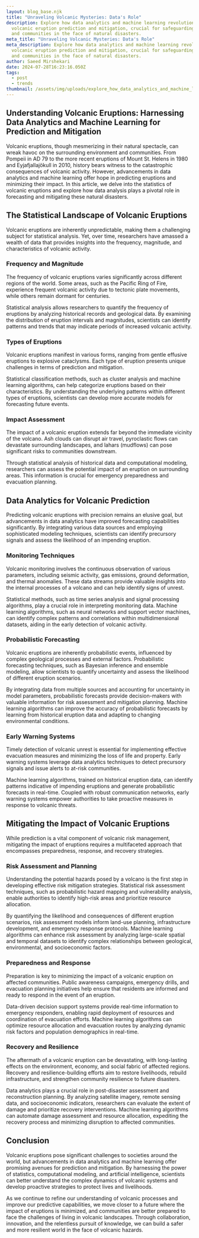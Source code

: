 ```yaml
---
layout: blog_base.njk
title: "Unraveling Volcanic Mysteries: Data's Role"
description: Explore how data analytics and machine learning revolutionize
  volcanic eruption prediction and mitigation, crucial for safeguarding lives
  and communities in the face of natural disasters.
meta_title: "Unraveling Volcanic Mysteries: Data's Role"
meta_description: Explore how data analytics and machine learning revolutionize
  volcanic eruption prediction and mitigation, crucial for safeguarding lives
  and communities in the face of natural disasters.
author: Saeed Mirshekari
date: 2024-07-28T16:23:16.050Z
tags:
  - post
  - trends
thumbnail: /assets/img/uploads/explore_how_data_analytics_and_machine_learning_revolutionize_volcanic_eruption_prediction_and_mitig_3649505949.png
---
```

## Understanding Volcanic Eruptions: Harnessing Data Analytics and Machine Learning for Prediction and Mitigation

Volcanic eruptions, though mesmerizing in their natural spectacle, can wreak havoc on the surrounding environment and communities. From Pompeii in AD 79 to the more recent eruptions of Mount St. Helens in 1980 and Eyjafjallajökull in 2010, history bears witness to the catastrophic consequences of volcanic activity. However, advancements in data analytics and machine learning offer hope in predicting eruptions and minimizing their impact. In this article, we delve into the statistics of volcanic eruptions and explore how data analysis plays a pivotal role in forecasting and mitigating these natural disasters.

## The Statistical Landscape of Volcanic Eruptions

Volcanic eruptions are inherently unpredictable, making them a challenging subject for statistical analysis. Yet, over time, researchers have amassed a wealth of data that provides insights into the frequency, magnitude, and characteristics of volcanic activity.

### Frequency and Magnitude

The frequency of volcanic eruptions varies significantly across different regions of the world. Some areas, such as the Pacific Ring of Fire, experience frequent volcanic activity due to tectonic plate movements, while others remain dormant for centuries.

Statistical analysis allows researchers to quantify the frequency of eruptions by analyzing historical records and geological data. By examining the distribution of eruption intervals and magnitudes, scientists can identify patterns and trends that may indicate periods of increased volcanic activity.

### Types of Eruptions

Volcanic eruptions manifest in various forms, ranging from gentle effusive eruptions to explosive cataclysms. Each type of eruption presents unique challenges in terms of prediction and mitigation.

Statistical classification methods, such as cluster analysis and machine learning algorithms, can help categorize eruptions based on their characteristics. By understanding the underlying patterns within different types of eruptions, scientists can develop more accurate models for forecasting future events.

### Impact Assessment

The impact of a volcanic eruption extends far beyond the immediate vicinity of the volcano. Ash clouds can disrupt air travel, pyroclastic flows can devastate surrounding landscapes, and lahars (mudflows) can pose significant risks to communities downstream.

Through statistical analysis of historical data and computational modeling, researchers can assess the potential impact of an eruption on surrounding areas. This information is crucial for emergency preparedness and evacuation planning.

## Data Analytics for Volcanic Prediction

Predicting volcanic eruptions with precision remains an elusive goal, but advancements in data analytics have improved forecasting capabilities significantly. By integrating various data sources and employing sophisticated modeling techniques, scientists can identify precursory signals and assess the likelihood of an impending eruption.

### Monitoring Techniques

Volcanic monitoring involves the continuous observation of various parameters, including seismic activity, gas emissions, ground deformation, and thermal anomalies. These data streams provide valuable insights into the internal processes of a volcano and can help identify signs of unrest.

Statistical methods, such as time series analysis and signal processing algorithms, play a crucial role in interpreting monitoring data. Machine learning algorithms, such as neural networks and support vector machines, can identify complex patterns and correlations within multidimensional datasets, aiding in the early detection of volcanic activity.

### Probabilistic Forecasting

Volcanic eruptions are inherently probabilistic events, influenced by complex geological processes and external factors. Probabilistic forecasting techniques, such as Bayesian inference and ensemble modeling, allow scientists to quantify uncertainty and assess the likelihood of different eruption scenarios.

By integrating data from multiple sources and accounting for uncertainty in model parameters, probabilistic forecasts provide decision-makers with valuable information for risk assessment and mitigation planning. Machine learning algorithms can improve the accuracy of probabilistic forecasts by learning from historical eruption data and adapting to changing environmental conditions.

### Early Warning Systems

Timely detection of volcanic unrest is essential for implementing effective evacuation measures and minimizing the loss of life and property. Early warning systems leverage data analytics techniques to detect precursory signals and issue alerts to at-risk communities.

Machine learning algorithms, trained on historical eruption data, can identify patterns indicative of impending eruptions and generate probabilistic forecasts in real-time. Coupled with robust communication networks, early warning systems empower authorities to take proactive measures in response to volcanic threats.

## Mitigating the Impact of Volcanic Eruptions

While prediction is a vital component of volcanic risk management, mitigating the impact of eruptions requires a multifaceted approach that encompasses preparedness, response, and recovery strategies.

### Risk Assessment and Planning

Understanding the potential hazards posed by a volcano is the first step in developing effective risk mitigation strategies. Statistical risk assessment techniques, such as probabilistic hazard mapping and vulnerability analysis, enable authorities to identify high-risk areas and prioritize resource allocation.

By quantifying the likelihood and consequences of different eruption scenarios, risk assessment models inform land-use planning, infrastructure development, and emergency response protocols. Machine learning algorithms can enhance risk assessment by analyzing large-scale spatial and temporal datasets to identify complex relationships between geological, environmental, and socioeconomic factors.

### Preparedness and Response

Preparation is key to minimizing the impact of a volcanic eruption on affected communities. Public awareness campaigns, emergency drills, and evacuation planning initiatives help ensure that residents are informed and ready to respond in the event of an eruption.

Data-driven decision support systems provide real-time information to emergency responders, enabling rapid deployment of resources and coordination of evacuation efforts. Machine learning algorithms can optimize resource allocation and evacuation routes by analyzing dynamic risk factors and population demographics in real-time.

### Recovery and Resilience

The aftermath of a volcanic eruption can be devastating, with long-lasting effects on the environment, economy, and social fabric of affected regions. Recovery and resilience-building efforts aim to restore livelihoods, rebuild infrastructure, and strengthen community resilience to future disasters.

Data analytics plays a crucial role in post-disaster assessment and reconstruction planning. By analyzing satellite imagery, remote sensing data, and socioeconomic indicators, researchers can evaluate the extent of damage and prioritize recovery interventions. Machine learning algorithms can automate damage assessment and resource allocation, expediting the recovery process and minimizing disruption to affected communities.

## Conclusion

Volcanic eruptions pose significant challenges to societies around the world, but advancements in data analytics and machine learning offer promising avenues for prediction and mitigation. By harnessing the power of statistics, computational modeling, and artificial intelligence, scientists can better understand the complex dynamics of volcanic systems and develop proactive strategies to protect lives and livelihoods.

As we continue to refine our understanding of volcanic processes and improve our predictive capabilities, we move closer to a future where the impact of eruptions is minimized, and communities are better prepared to face the challenges of living in volcanic landscapes. Through collaboration, innovation, and the relentless pursuit of knowledge, we can build a safer and more resilient world in the face of volcanic hazards.